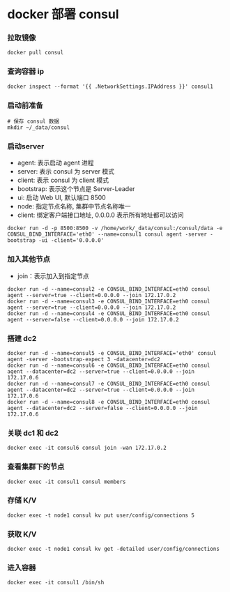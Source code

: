 # docker 部署 consul

### 拉取镜像
```shell
docker pull consul
```


### 查询容器 ip
```shell
docker inspect --format '{{ .NetworkSettings.IPAddress }}' consul1
```


### 启动前准备
```shell
# 保存 consul 数据
mkdir ~/_data/consul
```


### 启动server
* agent: 表示启动 agent 进程
* server: 表示 consul 为 server 模式
* client: 表示 consul 为 client 模式
* bootstrap: 表示这个节点是 Server-Leader
* ui: 启动 Web UI, 默认端口 8500
* node: 指定节点名称, 集群中节点名称唯一
* client: 绑定客户端接口地址, 0.0.0.0 表示所有地址都可以访问
```shell
docker run -d -p 8500:8500 -v /home/work/_data/consul:/consul/data -e CONSUL_BIND_INTERFACE='eth0' --name=consul1 consul agent -server -bootstrap -ui -client='0.0.0.0'
```


### 加入其他节点
* join：表示加入到指定节点
```shell
docker run -d --name=consul2 -e CONSUL_BIND_INTERFACE=eth0 consul agent --server=true --client=0.0.0.0 --join 172.17.0.2
docker run -d --name=consul3 -e CONSUL_BIND_INTERFACE=eth0 consul agent --server=true --client=0.0.0.0 --join 172.17.0.2
docker run -d --name=consul4 -e CONSUL_BIND_INTERFACE=eth0 consul agent --server=false --client=0.0.0.0 --join 172.17.0.2
```


### 搭建 dc2
```shell
docker run -d --name=consul5 -e CONSUL_BIND_INTERFACE='eth0' consul agent -server -bootstrap-expect 3 -datacenter=dc2
docker run -d --name=consul6 -e CONSUL_BIND_INTERFACE=eth0 consul agent --datacenter=dc2 --server=true --client=0.0.0.0 --join 172.17.0.6
docker run -d --name=consul7 -e CONSUL_BIND_INTERFACE=eth0 consul agent --datacenter=dc2 --server=true --client=0.0.0.0 --join 172.17.0.6
docker run -d --name=consul8 -e CONSUL_BIND_INTERFACE=eth0 consul agent --datacenter=dc2 --server=false --client=0.0.0.0 --join 172.17.0.6
```


### 关联 dc1 和 dc2
```shell
docker exec -it consul6 consul join -wan 172.17.0.2  
```


### 查看集群下的节点
```shell
docker exec -it consul1 consul members
```


### 存储 K/V
```shell
docker exec -t node1 consul kv put user/config/connections 5
```


### 获取 K/V
```shell
docker exec -t node1 consul kv get -detailed user/config/connections
```


### 进入容器
```shell
docker exec -it consul1 /bin/sh
```





